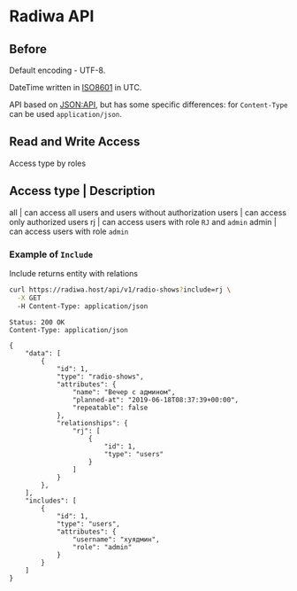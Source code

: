 # Radiwa API

## Before

Default encoding - UTF-8.

DateTime written in [ISO8601](https://en.wikipedia.org/wiki/ISO_8601) in UTC.

API based on [JSON:API](https://jsonapi.org/), but has some specific differences: for `Content-Type` can be used `application/json`.

## Read and Write Access

Access type by roles

Access type | Description
-------------------------
all         | can access all users and users without authorization
users       | can access only authorized users
rj          | can access users with role `RJ` and `admin`
admin       | can access users with role `admin` 

### Example of `Include`

Include returns entity with relations

```bash
curl https://radiwa.host/api/v1/radio-shows?include=rj \
  -X GET
  -H Content-Type: application/json
```

```
Status: 200 OK
Content-Type: application/json

{
    "data": [
        {
            "id": 1,
            "type": "radio-shows",
            "attributes": {
                "name": "Вечер с админом",
                "planned-at": "2019-06-18T08:37:39+00:00",
                "repeatable": false
            },
            "relationships": {
                "rj": [
                    {
                        "id": 1,
                        "type": "users"
                    }
                ]
            }
        },
    ],
    "includes": [
        {
            "id": 1,
            "type": "users",
            "attributes": {
                "username": "хуядмин",
                "role": "admin"
            }
        }
    ]
}
```